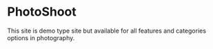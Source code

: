 # PhotoShoot
This site is demo type site but available for all features and categories options in photography.   
